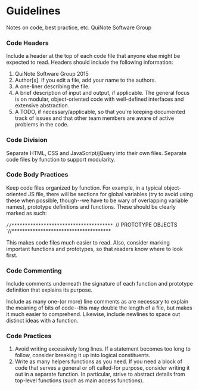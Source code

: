 # Guidelines
Notes on code, best practice, etc.
QuiNote Software Group


### Code Headers

Include a header at the top of each code file that anyone else might be expected to read. Headers should include the following information:

1. QuiNote Software Group 2015
2. Author[s]. If you edit a file, add your name to the authors.
3. A one-liner describing the file.
4. A brief description of input and output, if applicable. The general focus is on modular, object-oriented code with well-defined interfaces and extensive abstraction.
5. A TODO, if necessary/applicable, so that you're keeping documented track of issues and that other team members are aware of active problems in the code.

### Code Division

Separate HTML, CSS and JavaScript/jQuery into their own files. Separate code files by function to support modularity.

### Code Body Practices

Keep code files organized by function. For example, in a typical object-oriented JS file, there will be sections for global variables (try to avoid using these when possible, though--we have to be wary of overlapping variable names), prototype definitions and functions. These should be clearly marked as such:

`//**************************************
`// PROTOTYPE OBJECTS
`//**************************************

This makes code files much easier to read. Also, consider marking important functions and prototypes, so that readers know where to look first. 

### Code Commenting

Include comments underneath the signature of each function and prototype definition that explains its purpose.

Include as many one-(or more) line comments as are necessary to explain the meaning of bits of code--this may double the length of a file, but makes it much easier to comprehend. Likewise, include newlines to space out distinct ideas with a function.

### Code Practices

1. Avoid writing excessively long lines. If a statement becomes too long to follow, consider breaking it up into logical constituents. 
2. Write as many helpers functions as you need. If you need a block of code that serves a general or oft called-for purpose, consider writing it out in a separate function. In particular, strive to abstract details from top-level functions (such as main access functions). 
